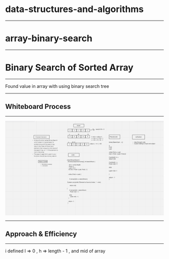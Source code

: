 # data-structures-and-algorithms

<hr>

# array-binary-search

<hr>

# Binary Search of Sorted Array

---
Found value in array with using binary search tree 

---

## Whiteboard Process

---

![alt text](array%20-%20search%20.png)

---

## Approach & Efficiency

---
i defined  l => 0 , h => length - 1 , and mid of array